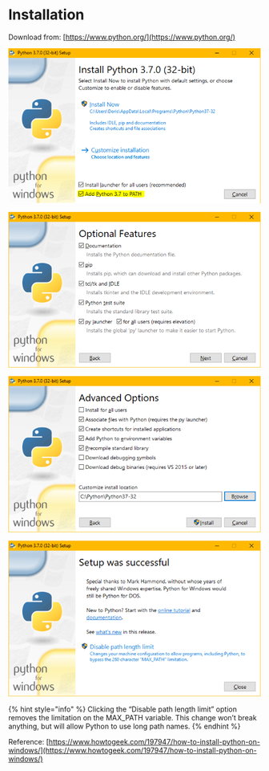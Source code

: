 # Installation

Download from: [https://www.python.org/](https://www.python.org/)

![On the first screen, enable the &#x201C;Add Python 3.6 to PATH&#x201D; option](../.gitbook/assets/image%20%2831%29.png)

![](../.gitbook/assets/image%20%2852%29.png)

![Change install location to a shorter path](../.gitbook/assets/image%20%2824%29.png)

![](../.gitbook/assets/image%20%281%29.png)

{% hint style="info" %}
Clicking the “Disable path length limit” option removes the limitation on the MAX\_PATH variable. This change won’t break anything, but will allow Python to use long path names. 
{% endhint %}

Reference: [https://www.howtogeek.com/197947/how-to-install-python-on-windows/](https://www.howtogeek.com/197947/how-to-install-python-on-windows/)

